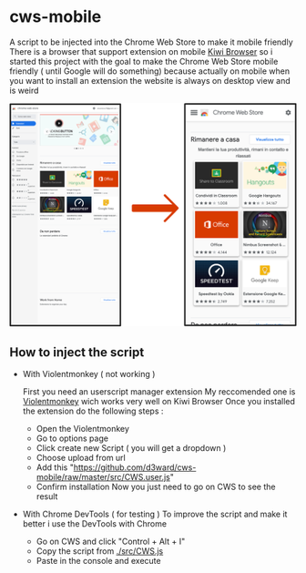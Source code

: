 # cws-mobile

A script to be injected into the Chrome Web Store to make it mobile friendly
There is a browser that support extension on mobile [Kiwi Browser](https://kiwibrowser.com)
so i started this project with the goal to make the Chrome Web Store mobile friendly ( until Google will do something)
because actually on mobile when you want to install an extension the website is always on desktop view and is weird

![Preview](https://github.com/d3ward/cws-mobile/blob/master/preview_1.png)

## How to inject the script

- With Violentmonkey ( not working )

    First you need an userscript manager extension
    My reccomended one is [Violentmonkey](https://violentmonkey.github.io/) wich works very well on Kiwi Browser
    Once you installed the extension do the following steps :
  - Open the Violentmonkey
  - Go to options page
  - Click create new Script ( you will get a dropdown )
  - Choose upload from url
  - Add this "https://github.com/d3ward/cws-mobile/raw/master/src/CWS.user.js"
  - Confirm installation
    Now you just need to go on CWS to see the result

- With Chrome DevTools ( for testing )
    To improve the script and make it better i use the DevTools with Chrome
  - Go on CWS and click "Control + Alt + I"
  - Copy the script from [./src/CWS.js](https://github.com/d3ward/cws-mobile/blob/master/src/CWS.js)
  - Paste in the console and execute
  